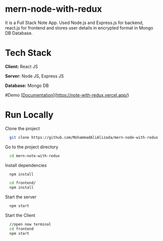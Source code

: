 # mern-node-with-redux
It is a Full Stack Note App. Used Node.js and Express.js for backend, react.js for frontend and stores user details in encrypted format in Mongo DB Database.

# Tech Stack
**Client:** React JS

**Server:** Node JS, Express JS

**Database:** Mongo DB

#Demo
[[Documentation](https://note-with-redux.vercel.app/)](https://note-with-redux.vercel.app/)

# Run Locally
Clone the project
```bash
  git clone https://github.com/MohammadAliAlizada/mern-node-with-redux.git
```
Go to the project directory
```bash
  cd mern-note-with-redux
```
Install dependencies
```bash
  npm install
```
```bash
  cd frontend/
  npm install
```
Start the server
```bash
  npm start
```
Start the Client

```bash
  //open now terminal
  cd frontend
  npm start
```
